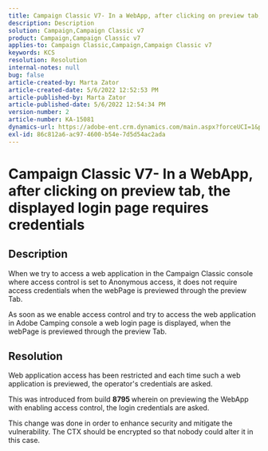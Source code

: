 ```yaml
---
title: Campaign Classic V7- In a WebApp, after clicking on preview tab, the displayed login page requires credentials
description: Description
solution: Campaign,Campaign Classic v7
product: Campaign,Campaign Classic v7
applies-to: Campaign Classic,Campaign,Campaign Classic v7
keywords: KCS
resolution: Resolution
internal-notes: null
bug: false
article-created-by: Marta Zator
article-created-date: 5/6/2022 12:52:53 PM
article-published-by: Marta Zator
article-published-date: 5/6/2022 12:54:34 PM
version-number: 2
article-number: KA-15081
dynamics-url: https://adobe-ent.crm.dynamics.com/main.aspx?forceUCI=1&pagetype=entityrecord&etn=knowledgearticle&id=aab90d70-3bcd-ec11-a7b5-6045bd00dbbc
exl-id: 86c812a6-ac97-4600-b54e-7d5d54ac2ada
---
```

# Campaign Classic V7- In a WebApp, after clicking on preview tab, the displayed login page requires credentials

## Description


When we try to access a web application in the Campaign Classic console where access control is set to Anonymous access, it does not require access credentials when the webPage is previewed through the preview Tab.

 As soon as we enable access control and try to access the web application in Adobe Camping console a web login page is displayed, when the webPage is previewed through the preview Tab.


## Resolution


Web application access has been restricted and each time such a web application is previewed, the operator's credentials are asked.

This was introduced from build <b>8795 </b>wherein on previewing the WebApp with enabling access control, the login credentials are asked.

 This change was done in order to enhance security and mitigate the vulnerability. The CTX should be encrypted so that nobody could alter it in this case.
